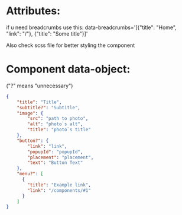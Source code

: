 # Attributes:

if u need breadcrumbs use this: data-breadcrumbs='[{"title": "Home", "link": "/"}, {"title": "Some title"}]'

Also check scss file for better styling the component

# Component data-object:

("?" means "unnecessary")

```json
{
    "title": "Title",
    "subtitle?": "Subtitle",
    "image": {
        "src": "path to photo",
        "alt": "photo`s alt",
        "title": "photo`s title"
    },
    "button?": {
        "link": "link",
        "popupId": "popupId",
        "placement": "placement",
        "text": "Button Text"
    },
    "menu?": [
      {
        "title": "Example link",
        "link": "/components/#1"
      }
    ]
}
```